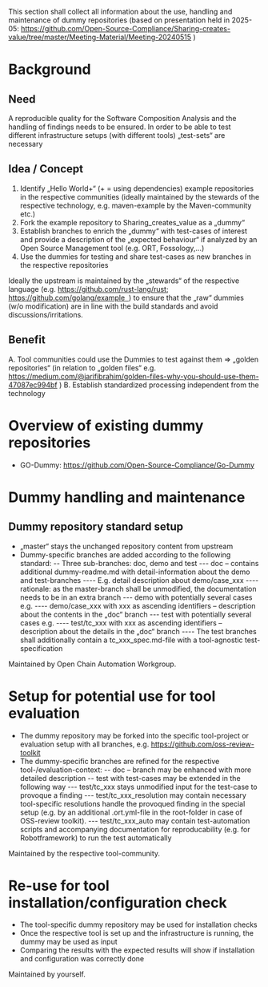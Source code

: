 This section shall collect all information about the use, handling and maintenance of dummy repositories
(based on presentation held in 2025-05: https://github.com/Open-Source-Compliance/Sharing-creates-value/tree/master/Meeting-Material/Meeting-20240515 )

# Background
## Need
A reproducible quality for the Software Composition Analysis and the handling of findings needs to be ensured.
In order to be able to test different infrastructure setups (with different tools) „test-sets“ are necessary

## Idea / Concept
1. Identify „Hello World+“ (+ = using dependencies) example repositories in the respective communities (ideally maintained by the stewards of the respective technology, e.g. maven-example by the Maven-community etc.)
2. Fork the example repository to Sharing_creates_value as a „dummy“
3. Establish branches to enrich the „dummy“ with test-cases of interest and provide a description of the „expected behaviour“ if analyzed by an Open Source Management tool (e.g. ORT, Fossology,…)
4. Use the dummies for testing and share test-cases as new branches in the respective repositories

Ideally the upstream is maintained by the „stewards“ of the respective language (e.g. https://github.com/rust-lang/rust; https://github.com/golang/example  ) to ensure that the „raw“ dummies (w/o modification) are in line with the build standards and avoid discussions/irritations.

## Benefit
A. Tool communities could use the Dummies to test against them => „golden repositories“ (in relation to „golden files“ e.g. https://medium.com/@jarifibrahim/golden-files-why-you-should-use-them-47087ec994bf )
B. Establish standardized processing independent from the technology

# Overview of existing dummy repositories
- GO-Dummy: https://github.com/Open-Source-Compliance/Go-Dummy 


# Dummy handling and maintenance
## Dummy repository standard setup
- „master“ stays the unchanged repository content from upstream
- Dummy-specific branches are added according to the following standard:
-- Three sub-branches: doc, demo and test 
--- doc – contains additional dummy-readme.md with detail-information about the demo and test-branches
---- E.g. detail description about demo/case_xxx 
---- rationale: as the master-branch shall be unmodified, the documentation needs to be in an extra branch
--- demo with potentially several cases e.g.
---- demo/case_xxx with xxx as ascending identifiers – description about the contents in the „doc“ branch
--- test with potentially several cases e.g.
---- test/tc_xxx with xxx as ascending identifiers – description about the details in the „doc“ branch
---- The test branches shall additionally contain a tc_xxx_spec.md-file with a tool-agnostic test-specification

Maintained by Open Chain Automation Workgroup.

# Setup for potential use for tool evaluation
- The dummy repository may be forked into the specific tool-project or evaluation setup with all branches, e.g. https://github.com/oss-review-toolkit 
- The dummy-specific branches are refined for the respective tool-/evaluation-context:
-- doc – branch may be enhanced with more detailed description
-- test with test-cases may be extended in the following way
--- test/tc_xxx stays unmodified input for the test-case to provoque a finding
--- test/tc_xxx_resolution may contain necessary tool-specific resolutions handle the provoqued finding in the special setup (e.g. by an additional .ort.yml-file in the root-folder in case of OSS-review toolkit).
--- test/tc_xxx_auto may contain test-automation scripts and accompanying documentation for reproducability (e.g. for Robotframework) to run the test automatically

Maintained by the respective tool-community.

# Re-use for tool installation/configuration check

- The tool-specific dummy repository may be used for installation checks
- Once the respective tool is set up and the infrastructure is running, the dummy may be used as input
- Comparing the results with the expected results will show if installation and configuration was correctly done

Maintained by yourself.


